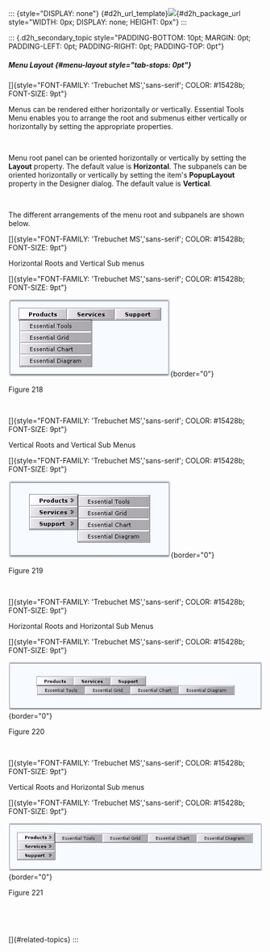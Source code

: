 ::: {style="DISPLAY: none"}
[](ms-xhelp:///?Id=d2h_url_template){#d2h_url_template}![](!package_url!){#d2h_package_url style="WIDTH: 0px; DISPLAY: none; HEIGHT: 0px"}
:::

::: {.d2h_secondary_topic style="PADDING-BOTTOM: 10pt; MARGIN: 0pt; PADDING-LEFT: 0pt; PADDING-RIGHT: 0pt; PADDING-TOP: 0pt"}
##### Menu Layout {#menu-layout style="tab-stops: 0pt"}

[]{style="FONT-FAMILY: 'Trebuchet MS','sans-serif'; COLOR: #15428b; FONT-SIZE: 9pt"} 

Menus can be rendered either horizontally or vertically. Essential Tools Menu enables you to arrange the root and submenus either vertically or horizontally by setting the appropriate properties.

 

Menu root panel can be oriented horizontally or vertically by setting the **Layout** property. The default value is **Horizontal**. The subpanels can be oriented horizontally or vertically by setting the item\'s **PopupLayout** property in the Designer dialog. The default value is **Vertical**.

 

The different arrangements of the menu root and subpanels are shown below.

[]{style="FONT-FAMILY: 'Trebuchet MS','sans-serif'; COLOR: #15428b; FONT-SIZE: 9pt"} 

Horizontal Roots and Vertical Sub menus

[]{style="FONT-FAMILY: 'Trebuchet MS','sans-serif'; COLOR: #15428b; FONT-SIZE: 9pt"} 

![](ImagesExt/image72_320.jpg){border="0"}

Figure 218

 

[]{style="FONT-FAMILY: 'Trebuchet MS','sans-serif'; COLOR: #15428b; FONT-SIZE: 9pt"} 

Vertical Roots and Vertical Sub Menus

[]{style="FONT-FAMILY: 'Trebuchet MS','sans-serif'; COLOR: #15428b; FONT-SIZE: 9pt"} 

![](ImagesExt/image72_321.jpg){border="0"}

Figure 219

 

[]{style="FONT-FAMILY: 'Trebuchet MS','sans-serif'; COLOR: #15428b; FONT-SIZE: 9pt"} 

Horizontal Roots and Horizontal Sub Menus

[]{style="FONT-FAMILY: 'Trebuchet MS','sans-serif'; COLOR: #15428b; FONT-SIZE: 9pt"} 

![](ImagesExt/image72_322.jpg){border="0"}

Figure 220

 

[]{style="FONT-FAMILY: 'Trebuchet MS','sans-serif'; COLOR: #15428b; FONT-SIZE: 9pt"} 

Vertical Roots and Horizontal Sub menus

[]{style="FONT-FAMILY: 'Trebuchet MS','sans-serif'; COLOR: #15428b; FONT-SIZE: 9pt"} 

![](ImagesExt/image72_323.jpg){border="0"}

Figure 221

 

 

[]{#related-topics}
:::

